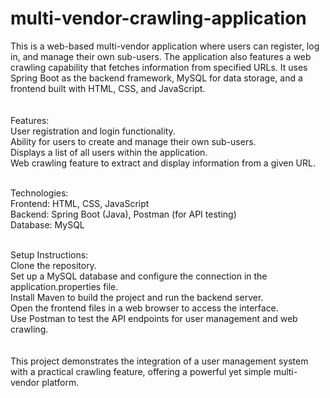 # multi-vendor-crawling-application

This is a web-based multi-vendor application where users can register, log in, and manage their own sub-users. The application also features a web crawling capability that fetches information from specified URLs. It uses Spring Boot as the backend framework, MySQL for data storage, and a frontend built with HTML, CSS, and JavaScript.
          <br>         <br>          <br>
Features:          <br>
User registration and login functionality.          <br>
Ability for users to create and manage their own sub-users.          <br>
Displays a list of all users within the application.          <br>
Web crawling feature to extract and display information from a given URL.          <br>          <br>

Technologies:          <br>
Frontend: HTML, CSS, JavaScript          <br>
Backend: Spring Boot (Java), Postman (for API testing)          <br>
Database: MySQL          <br>          <br>

Setup Instructions:          <br>
Clone the repository.          <br>
Set up a MySQL database and configure the connection in the application.properties file.          <br>
Install Maven to build the project and run the backend server.          <br>
Open the frontend files in a web browser to access the interface.          <br>
Use Postman to test the API endpoints for user management and web crawling.          <br>          <br>          <br>
This project demonstrates the integration of a user management system with a practical crawling feature, offering a powerful yet simple multi-vendor platform.
